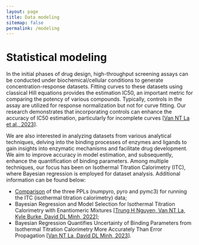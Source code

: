 ```yaml
---
layout: page
title: Data modeling
sitemap: false
permalink: /modeling
---
```



# Statistical modeling

In the initial phases of drug design, high-throughput screening assays can be conducted under biochemical/cellular conditions to generate concentration-response datasets. Fitting curves to these datasets using classical Hill equations provides the estimation IC50,  an important metric for comparing the potency of various compounds. Typically, controls in the assay are utilized for response normalization but not for curve fitting. Our research demonstrates that incorporating controls can enhance the accuracy of IC50 estimation, particularly for incomplete curves [[Van NT La et al., 2023](https://pubs.acs.org/doi/10.1021/acs.jmedchem.3c00107)].

We are also interested in analyzing datasets from various analytical techniques, delving into the binding processes of enzymes and ligands to gain insights into enzymatic mechanisms and facilitate drug development. We aim to improve accuracy in model estimation, and subsequently, enhance the quantification of binding parameters. Among multiple techniques, our focus has been on Isothermal Titration Calorimetry (ITC), where Bayesian regression is employed for dataset analysis. Additional information can be found below:

- [Comparison](https://vanngocthuyla.github.io/_pages/modeling/bitc-PPL-benchmark) of the three PPLs (numpyro, pyro and pymc3) for running the ITC (isothermal titration calorimetry) data;
- Bayesian Regression and Model Selection for Isothermal Titration Calorimetry with Enantiomeric Mixtures [[Trung H Nguyen, Van NT La, Kyle Burke, David DL Minh, 2022](https://journals.plos.org/plosone/article?id=10.1371/journal.pone.0273656)];
- Bayesian Regression Quantifies Uncertainty of Binding Parameters from Isothermal Titration Calorimetry More Accurately Than Error Propagation [[Van NT La, David DL Minh, 2023](https://www.mdpi.com/1422-0067/24/20/15074)].
